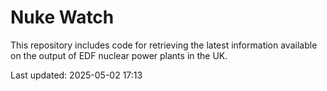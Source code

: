 # Nuke Watch

This repository includes code for retrieving the latest information available on the output of EDF nuclear power plants in the UK.

Last updated: 2025-05-02 17:13